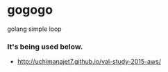 # gogogo
golang simple loop

### It's being used below.
 * http://uchimanajet7.github.io/val-study-2015-aws/


